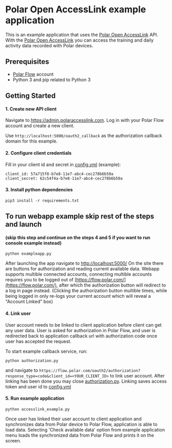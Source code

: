 # Polar Open AccessLink example application

This is an example application that uses the [Polar Open AccessLink] API.
With the [Polar Open AccessLink] you can access the training and daily activity data recorded with Polar devices.

## Prerequisites

* [Polar Flow](https://flow.polar.com) account
* Python 3 and pip related to Python 3

## Getting Started
#### 1. Create new API client 
 
Navigate to https://admin.polaraccesslink.com. Log in with your Polar Flow account and create a new client.

Use `http://localhost:5000/oauth2_callback` as the authorization callback domain for this example.
  
#### 2. Configure client credentials

Fill in your client id and secret in [config.yml] (example):
 
```
client_id: 57a715f8-b7e8-11e7-abc4-cec278b6b50a
client_secret: 62c54f4a-b7e8-11e7-abc4-cec278b6b50a
```
  
#### 3. Install python dependencies

```
pip3 install -r requirements.txt
```
## To run webapp example skip rest of the steps and launch
#### (skip this step and continue on the steps 4 and 5 if you want to run console example instead)
```
python exampleapp.py
```
After launching the app navigate to [http://localhost:5000/](http://localhost:5000/)
On the site there are buttons for authorization and reading current available data.
Webapp supports multible connected accounts,
connecting multible accounts requires you to be logged out of [https://flow.polar.com/](https://flow.polar.com/),
after which the authorization button will redirect to a log in page instead.
(Clicking the authorization button multible times,
while being logged in only re-logs your current account which will reveal a "Account Linked" box)

#### 4. Link user

User account needs to be linked to client application before client can get any user data. User is asked for authorization 
in Polar Flow, and user is redirected back to application callback url with authorization code once user has accepted the request.
 
To start example callback service, run:

```
python authorization.py
```

and navigate to `https://flow.polar.com/oauth2/authorization?response_type=code&client_id=<YOUR_CLIENT_ID>` to link user account.
After linking has been done you may close [authorization.py]. Linking saves access token and user id to [config.yml]

#### 5. Run example application
    
```
python accesslink_example.py
```

Once user has linked their user account to client application and synchronizes data from Polar device to Polar Flow, 
application is able to load data. Selecting 'Check available data' option from example application menu loads the 
synchronized data from Polar Flow and prints it on the screen.

[authorization.py]: ./authorization.py

[config.yml]: ./config.yml

[Polar Open AccessLink]: https://www.polar.com/accesslink-api/
